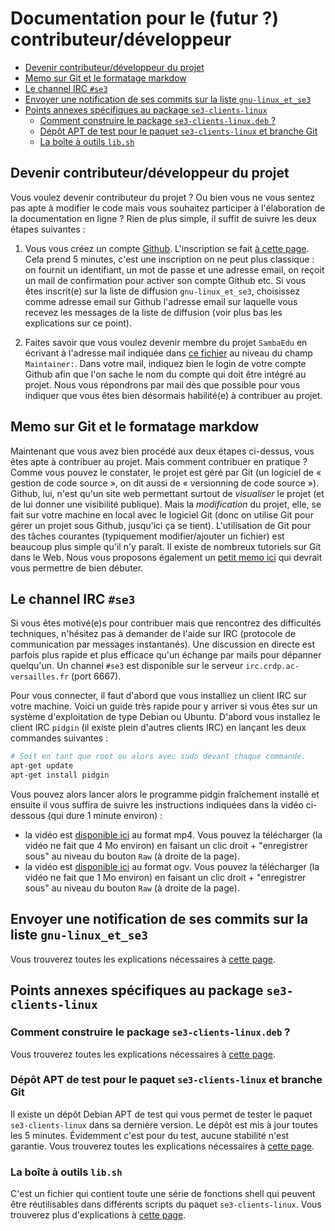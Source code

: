 # Documentation pour le (futur ?) contributeur/développeur

* [Devenir contributeur/développeur du projet](#devenir-contributeurdéveloppeur-du-projet)
* [Memo sur Git et le formatage markdow](#memo-sur-git-et-le-formatage-markdow)
* [Le channel IRC `#se3`](#le-channel-irc-se3)
* [Envoyer une notification de ses commits sur la liste `gnu-linux_et_se3`](#envoyer-une-notification-de-ses-commits-sur-la-liste-gnu-linux_et_se3)
* [Points annexes spécifiques au package `se3-clients-linux`](#points-annexes-spécifiques-au-package-se3-clients-linux)
    * [Comment construire le package `se3-clients-linux.deb` ?](#comment-construire-le-package-se3-clients-linuxdeb-)
    * [Dépôt APT de test pour le paquet `se3-clients-linux` et branche Git](#dépôt-apt-de-test-pour-le-paquet-se3-clients-linux-et-branche-git)
    * [La boîte à outils `lib.sh`](#la-boîte-à-outils-libsh)


## Devenir contributeur/développeur du projet

Vous voulez devenir contributeur du projet ? Ou bien vous ne
vous sentez pas apte à modifier le code mais vous souhaitez
participer à l'élaboration de la documentation en ligne ?
Rien de plus simple, il suffit de suivre les deux étapes
suivantes :

1. Vous vous créez un compte [Github](https://github.com).
L'inscription se fait [à cette page](https://github.com/join).
Cela prend 5 minutes, c'est une inscription on ne peut plus
classique : on fournit un identifiant, un mot de passe et
une adresse email, on reçoit un mail de confirmation pour
activer son compte Github etc. Si vous êtes inscrit(e) sur
la liste de diffusion `gnu-linux_et_se3`, choisissez comme
adresse email sur Github l'adresse email sur laquelle vous
recevez les messages de la liste de diffusion (voir plus
bas les explications sur ce point).

2. Faites savoir que vous voulez devenir membre du projet
`SambaEdu` en écrivant à l'adresse mail indiquée dans
[ce fichier](https://github.com/SambaEdu/se3-clients-linux/blob/master/src/DEBIAN/control#L7)
au niveau du champ `Maintainer:`. Dans votre mail, indiquez
bien le login de votre compte Github afin que l'on sache le
nom du compte qui doit être intégré au projet. Nous vous
répondrons par mail dès que possible pour vous indiquer que
vous êtes bien désormais habilité(e) à contribuer au projet.


## Memo sur Git et le formatage markdow

Maintenant que vous avez bien procédé aux deux étapes
ci-dessus, vous êtes apte à contribuer au projet. Mais
comment contribuer en pratique ? Comme vous pouvez le
constater, le projet est géré par Git (un logiciel de «
gestion de code source », on dit aussi de « versionning de
code source »). Github, lui, n'est qu'un site web permettant
surtout de *visualiser* le projet (et de lui donner une
visibilité publique). Mais la *modification* du projet,
elle, se fait sur votre machine en local avec le logiciel
Git (donc on utilise Git pour gérer un projet sous Github,
jusqu'ici ça se tient). L'utilisation de Git pour des tâches
courantes (typiquement modifier/ajouter un fichier) est
beaucoup plus simple qu'il n'y paraît. Il existe de nombreux
tutoriels sur Git dans le Web. Nous vous proposons également
un [petit memo ici](memo-git.md) qui devrait vous permettre
de bien débuter.


## Le channel IRC `#se3`

Si vous êtes motivé(e)s pour contribuer mais que rencontrez
des difficultés techniques, n'hésitez pas à demander de
l'aide sur IRC (protocole de communication par messages
instantanés). Une discussion en directe est parfois plus
rapide et plus efficace qu'un échange par mails pour
dépanner quelqu'un. Un channel `#se3` est disponible sur le
serveur `irc.crdp.ac-versailles.fr` (port 6667).

Pour vous connecter, il faut d'abord que vous installiez un
client IRC sur votre machine. Voici un guide très rapide
pour y arriver si vous êtes sur un système d'exploitation de
type Debian ou Ubuntu. D'abord vous installez le client IRC
`pidgin` (il existe plein d'autres clients IRC) en lançant
les deux commandes suivantes :

```sh
# Soit en tant que root ou alors avec sudo devant chaque commande.
apt-get update
apt-get install pidgin
```

Vous pouvez alors lancer alors le programme pidgin
fraîchement installé et ensuite il vous suffira de suivre
les instructions indiquées dans la vidéo ci-dessous (qui
dure 1 minute environ) :

- la vidéo est [disponible ici](irc-one-minute.mp4) au format
mp4. Vous pouvez la télécharger (la vidéo ne fait que 4 Mo
environ) en faisant un clic droit + "enregistrer sous" au
niveau du bouton `Raw` (à droite de la page).
- la vidéo est [disponible ici](irc-one-minute.ogv) au format
ogv. Vous pouvez la télécharger (la vidéo ne fait que 1 Mo
environ) en faisant un clic droit + "enregistrer sous" au
niveau du bouton `Raw` (à droite de la page).


## Envoyer une notification de ses commits sur la liste `gnu-linux_et_se3`

Vous trouverez toutes les explications nécessaires à [cette page](notification.md).




## Points annexes spécifiques au package `se3-clients-linux`

### Comment construire le package `se3-clients-linux.deb` ?

Vous trouverez toutes les explications nécessaires à [cette page](build-package.md).

### Dépôt APT de test pour le paquet `se3-clients-linux` et branche Git

Il existe un dépôt Debian APT de test qui vous permet de
tester le paquet `se3-clients-linux` dans sa dernière
version. Le dépôt est mis à jour toutes les 5 minutes.
Évidemment c'est pour du test, aucune stabilité n'est
garantie. Vous trouverez toutes les explications nécessaires
à [cette page](apt-repository.md).

### La boîte à outils `lib.sh`

C'est un fichier qui contient toute une série de fonctions
shell qui peuvent être réutilisables dans différents scripts
du paquet `se3-clients-linux`. Vous trouverez plus
d'explications à [cette page](libsh.md).




